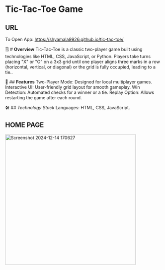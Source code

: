 # Tic-Tac-Toe Game

## URL
To Open App:  https://shyamala9926.github.io/tic-tac-toe/

🗒️ # **Overview**
Tic-Tac-Toe is a classic two-player game built using technologies like HTML, CSS, JavaScript, or Python. Players take turns placing "X" or "O" on a 3x3 grid until one player aligns three marks in a row (horizontal, vertical, or diagonal) or the grid is fully occupied, leading to a tie..

🚀 ## **Features**
Two-Player Mode: Designed for local multiplayer games.
Interactive UI: User-friendly grid layout for smooth gameplay.
Win Detection: Automated checks for a winner or a tie.
Replay Option: Allows restarting the game after each round. 

🛠️ ## *Technology Stack*
Languages: HTML, CSS, JavaScript.

## HOME PAGE
<img width="420" alt="Screenshot 2024-12-14 170627" src="https://github.com/user-attachments/assets/933cb5ba-c000-450c-bb84-ee17af8716f2" />


